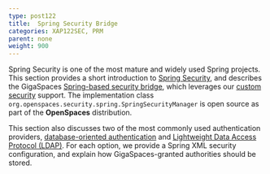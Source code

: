 ```yaml
---
type: post122
title:  Spring Security Bridge
categories: XAP122SEC, PRM
parent: none
weight: 900
---
```




Spring Security is one of the most mature and widely used Spring projects. This section provides a short introduction to [Spring Security](./introducing-spring-security.html), and describes the GigaSpaces [Spring-based security bridge](./gigaspaces-spring-based-security-bridge.html), which leverages our [custom security](./custom-security.html) support. The implementation class `org.openspaces.security.spring.SpringSecurityManager` is open source as part of the **OpenSpaces** distribution.

This section also discusses two of the most commonly used authentication providers, [database-oriented authentication](./authenticating-against-a-database.html) and [Lightweight Data Access Protocol (LDAP)](./authenticating-against-an-ldap-repository.html). For each option, we provide a Spring XML security configuration, and explain how GigaSpaces-granted authorities should be stored.




